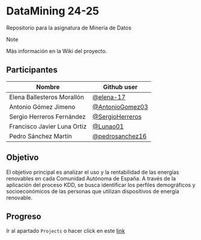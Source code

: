 # DataMining 24-25
Repositorio para la asignatura de Minería de Datos
> [!NOTE]  
> Más información en la Wiki del proyecto.

## Participantes

| Nombre                          | Github user                                        |
|---------------------------------|----------------------------------------------------|
| Elena Ballesteros Morallón      | [@elena-17](https://github.com/elena-17)
| Antonio Gómez Jimeno            | [@AntonioGomez03](https://github.com/AntonioGomez03)
| Sergio Herreros Fernández       | [@SergioHerreros](https://github.com/SERGI0HERREROS)
| Francisco Javier Luna Ortiz     | [@Lunao01](https://github.com/Lunao01)
| Pedro Sánchez Martín            | [@pedrosanchez16](https://github.com/pedrosanchez16)

## Objetivo

El objetivo principal es analizar el uso y la rentabilidad de las energías renovables en cada Comunidad Autónoma de España. A través de la aplicación del proceso KDD, se busca identificar los perfiles demográficos y socioeconómicos de las personas que utilizan dispositivos de energía renovable.

## Progreso

Ir al apartado `Projects` o hacer click en este [link](https://github.com/users/elena-17/projects/2)


